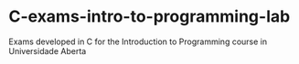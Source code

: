 # C-exams-intro-to-programming-lab
 Exams developed in C for the Introduction to Programming course in Universidade Aberta
